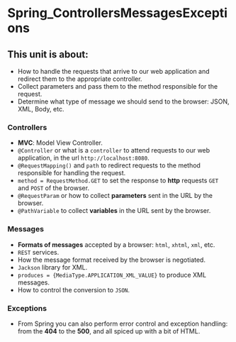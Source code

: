 # Spring_ControllersMessagesExceptions
## This unit is about:
- How to handle the requests that arrive to our web application and redirect them to the appropriate controller.
- Collect parameters and pass them to the method responsible for the request.
- Determine what type of message we should send to the browser: JSON, XML, Body, etc.
### Controllers
- **MVC**: Model View Controller.
- `@Controller` or what is a `controller` to attend requests to our web application, in the url `http://localhost:8080`.
- `@RequestMapping()` and `path` to redirect requests to the method responsible for handling the request.
- `method = RequestMethod.GET` to set the response to **http** requests `GET` and `POST` of the browser.
- `@RequestParam` or how to collect **parameters** sent in the URL by the browser.
- `@PathVariable` to collect **variables** in the URL sent by the browser.
### Messages
- **Formats of messages** accepted by a browser: `html`, `xhtml`, `xml`, etc.
- `REST` services.
- How the message format received by the browser is negotiated.
- `Jackson` library for XML.
- `produces = {MediaType.APPLICATION_XML_VALUE}` to produce XML messages.
- How to control the conversion to `JSON`.
### Exceptions
- From Spring you can also perform error control and exception handling: from the **404** to the **500**, and all spiced up with a bit of HTML.
